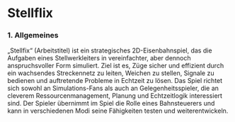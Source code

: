 # Stellflix

### 1. Allgemeines

„Stellfix“ (Arbeitstitel) ist ein strategisches 2D-Eisenbahnspiel, das die Aufgaben eines Stellwerkleiters in vereinfachter, aber dennoch anspruchsvoller Form simuliert. Ziel ist es, Züge sicher und effizient durch ein wachsendes Streckennetz zu leiten, Weichen zu stellen, Signale zu bedienen und auftretende Probleme in Echtzeit zu lösen.
Das Spiel richtet sich sowohl an Simulations-Fans als auch an Gelegenheitsspieler, die an cleverem Ressourcenmanagement, Planung und Echtzeitlogik interessiert sind.
Der Spieler übernimmt im Spiel die Rolle eines Bahnsteuerers und kann in verschiedenen Modi seine Fähigkeiten testen und weiterentwickeln.

